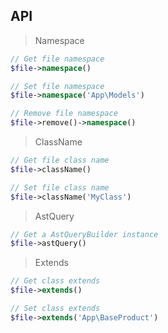 
## API

> Namespace
```php
// Get file namespace
$file->namespace()

// Set file namespace
$file->namespace('App\Models')

// Remove file namespace
$file->remove()->namespace()
```

> ClassName
```php
// Get file class name
$file->className()

// Set file class name
$file->className('MyClass')
```

> AstQuery
```php
// Get a AstQueryBuilder instance
$file->astQuery()
```

> Extends
```php
// Get class extends
$file->extends()

// Set class extends
$file->extends('App\BaseProduct')
```
